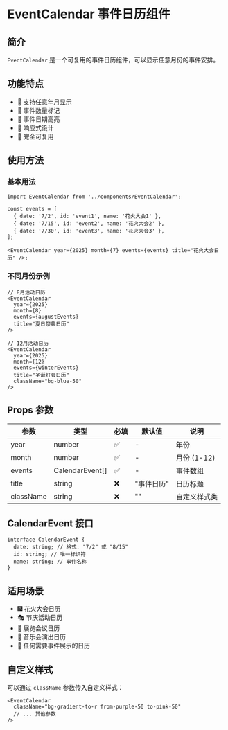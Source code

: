 # EventCalendar 事件日历组件

## 简介

`EventCalendar` 是一个可复用的事件日历组件，可以显示任意月份的事件安排。

## 功能特点

- 📅 支持任意年月显示
- 🎯 事件数量标记
- 🎨 事件日期高亮
- 📱 响应式设计
- 🔄 完全可复用

## 使用方法

### 基本用法

```tsx
import EventCalendar from '../components/EventCalendar';

const events = [
  { date: '7/2', id: 'event1', name: '花火大会1' },
  { date: '7/15', id: 'event2', name: '花火大会2' },
  { date: '7/30', id: 'event3', name: '花火大会3' },
];

<EventCalendar year={2025} month={7} events={events} title="花火大会日历" />;
```

### 不同月份示例

```tsx
// 8月活动日历
<EventCalendar
  year={2025}
  month={8}
  events={augustEvents}
  title="夏日祭典日历"
/>

// 12月活动日历
<EventCalendar
  year={2025}
  month={12}
  events={winterEvents}
  title="圣诞灯会日历"
  className="bg-blue-50"
/>
```

## Props 参数

| 参数      | 类型            | 必填 | 默认值     | 说明         |
| --------- | --------------- | ---- | ---------- | ------------ |
| year      | number          | ✅   | -          | 年份         |
| month     | number          | ✅   | -          | 月份 (1-12)  |
| events    | CalendarEvent[] | ✅   | -          | 事件数组     |
| title     | string          | ❌   | "事件日历" | 日历标题     |
| className | string          | ❌   | ""         | 自定义样式类 |

## CalendarEvent 接口

```tsx
interface CalendarEvent {
  date: string; // 格式: "7/2" 或 "8/15"
  id: string; // 唯一标识符
  name: string; // 事件名称
}
```

## 适用场景

- 🎆 花火大会日历
- 🎭 节庆活动日历
- 🎪 展览会议日历
- 🎵 音乐会演出日历
- 🎊 任何需要事件展示的日历

## 自定义样式

可以通过 `className` 参数传入自定义样式：

```tsx
<EventCalendar
  className="bg-gradient-to-r from-purple-50 to-pink-50"
  // ... 其他参数
/>
```
